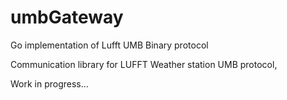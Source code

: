 # umbGateway
Go implementation of Lufft UMB Binary protocol

Communication library for LUFFT Weather station UMB protocol, 

Work in progress...

